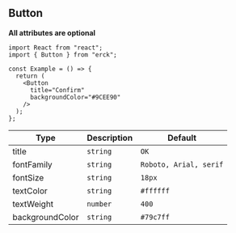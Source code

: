 ## Button
**All attributes are optional**
```tsx
import React from "react";
import { Button } from "erck";

const Example = () => {
  return (
    <Button 
      title="Confirm"
      backgroundColor="#9CEE90"
    />
  );
};
```
| Type | Description | Default |
| ------------- | ------------- | ------------- |
| title  | `string`  | `OK` |
| fontFamily | `string` | `Roboto, Arial, serif` |
| fontSize  | `string`  | `18px` |
| textColor | `string` | `#ffffff` |
| textWeight | `number` | `400` |
| backgroundColor | `string` | `#79c7ff` |
